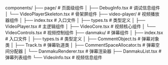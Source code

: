 components/
├── page/ # 页面级组件
│ ├── DebugInfo.tsx # 调试信息组件
│ └── VideoPlayerSkeleton.tsx # 骨架屏组件
├── video-player/ # 视频播放器组件
│ ├── index.tsx # 入口文件
│ ├── types.ts # 类型定义
│ ├── VideoPlayer.tsx # 主逻辑组件
│ ├── VideoCore.tsx # 视频核心组件
│ └── VideoControls.tsx # 视频控制组件
├── danmaku/ # 弹幕组件
│ ├── index.tsx # 入口文件
│ ├── types.ts # 类型定义
│ ├── CommentObject.ts # 弹幕对象类
│ ├── Track.ts # 弹幕轨道类
│ ├── CommentSpaceAllocator.ts # 弹幕空间分配器
│ └── DanmakuRenderer.tsx # 弹幕渲染器
├── DanmakuList.tsx # 弹幕列表组件
└── VideoInfo.tsx # 视频信息组件
